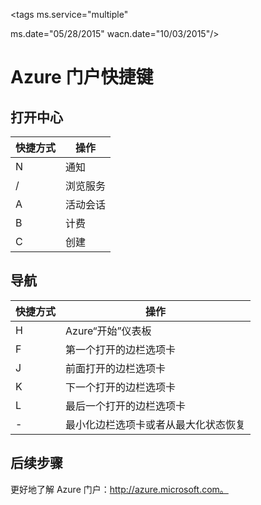 <properties
   pageTitle="Azure 门户快捷键"
   description="本文始终列出可在整个 Azure 门户中使用的最新快捷键。单个服务可能有其自身的专用快捷键。"
   services="cloud-services"
   documentationCenter="dev-center-name"
   authors="curtand"
   manager="terrylan"
   editor=""/>

<tags
   ms.service="multiple"

   ms.date="05/28/2015"
   wacn.date="10/03/2015"/>

# Azure 门户快捷键

## 打开中心

| 快捷方式 | 操作 |
|--------|----------|
| N | 通知 |
| / | 浏览服务 |
| A | 活动会话 |
| B | 计费 |
| C | 创建 |

## 导航

| 快捷方式 | 操作 |
|--------|----------|
| H | Azure“开始”仪表板 |
| F | 第一个打开的边栏选项卡 |
| J | 前面打开的边栏选项卡 |
| K | 下一个打开的边栏选项卡 |
| L | 最后一个打开的边栏选项卡 |
| - | 最小化边栏选项卡或者从最大化状态恢复 | | + | 最大化边栏选项卡或者从最小化状态恢复 | | # | 关闭当前的边栏选项卡 | | ¦ | 关闭所有边栏选项卡 | | , | 将焦点移到命令栏 | | . | 将焦点移到导航栏 | | ? | 查看快捷键 |


## 后续步骤

更好地了解 Azure 门户：http://azure.microsoft.com。
 

<!---HONumber=71-->